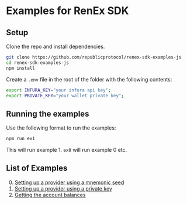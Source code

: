 # Examples for RenEx SDK

## Setup

Clone the repo and install dependencies.

```bash
git clone https://github.com/republicprotocol/renex-sdk-examples-js
cd renex-sdk-examples-js
npm install
```

Create a `.env` file in the root of the folder with the following contents:

```bash
export INFURA_KEY="your infura api key";
export PRIVATE_KEY="your wallet private key";
```

## Running the examples

Use the following format to run the examples:

```bash
npm run ex1
```

This will run example 1. `ex0` will run example 0 etc.

## List of Examples

0. [Setting up a provider using a mnemonic seed](src/examples/0_setup_provider_with_mnemonic.js)
1. [Setting up a provider using a private key](src/examples/1_setup_provider_with_private_key.js)
2. [Getting the account balances](src/examples/2_get_balances.js)

